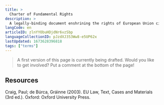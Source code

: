 ```yaml
---
title: >
  Charter of Fundamental Rights
description: >
  A legally-binding document enshrining the rights of European Union citizens
langCode: en
articleID: zlnYYObuHDjdNr6vzSbp
languageCollectionID: pJzdXJ353Ww8-e5UP62x
lastUpdated: 1673628396818
tags: ["terms"]
---
```


> A first version of this page is currently being drafted. Would you like to get involved? Put a comment at the bottom of the page!

## Resources

Craig, Paul; de Búrca, Gráinne (2003). EU Law, Text, Cases and Materials (3rd ed.). Oxford: Oxford University Press.